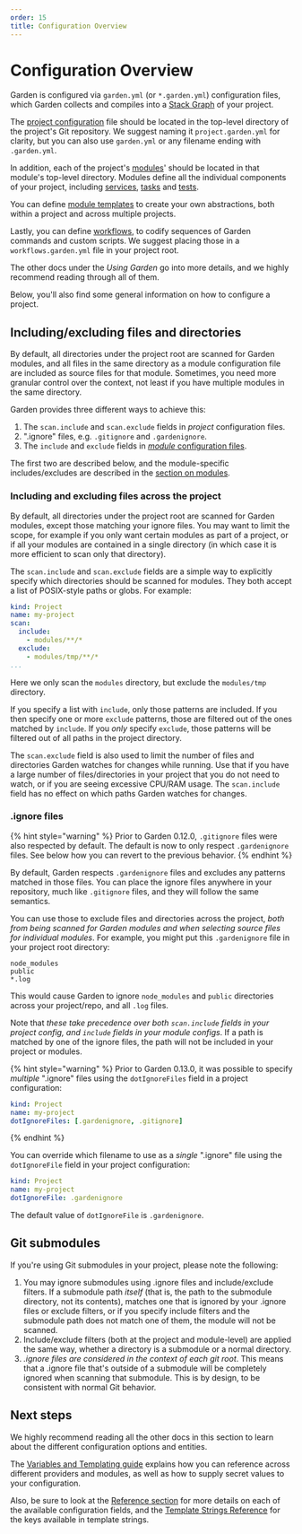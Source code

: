 ```yaml
---
order: 15
title: Configuration Overview
---
```


# Configuration Overview

Garden is configured via `garden.yml` (or `*.garden.yml`) configuration files, which Garden collects and compiles into a
[Stack Graph](../basics/stack-graph.md) of your project.

The [project configuration](./projects.md) file should be located in the top-level directory of the project's Git repository. We suggest naming it `project.garden.yml` for clarity, but you can also use `garden.yml` or any filename ending with `.garden.yml`.

In addition, each of the project's [modules](../reference/glossary.md#module)' should be located in that module's top-level directory. Modules define all the individual components of your project, including [services](./services.md), [tasks](./tasks.md) and [tests](./tests.md).

You can define [module templates](./config-templates.md) to create your own abstractions, both within a project and across multiple projects.

Lastly, you can define [workflows](./workflows.md), to codify sequences of Garden commands and custom scripts. We suggest placing those in a `workflows.garden.yml` file in your project root.

The other docs under the _Using Garden_ go into more details, and we highly recommend reading through all of them.

Below, you'll also find some general information on how to configure a project.

## Including/excluding files and directories

By default, all directories under the project root are scanned for Garden modules, and all files in the same directory as a module configuration file are included as source files for that module. Sometimes, you need more granular control over the context, not least if you have multiple modules in the same directory.

Garden provides three different ways to achieve this:

1. The `scan.include` and `scan.exclude` fields in _project_ configuration files.
2. ".ignore" files, e.g. `.gitignore` and `.gardenignore`.
3. The `include` and `exclude` fields in [_module_ configuration files](./modules.md#including-and-excluding-files).

The first two are described below, and the module-specific includes/excludes are described in the [section on modules](./modules.md#including-and-excluding-files).

### Including and excluding files across the project

By default, all directories under the project root are scanned for Garden modules, except those matching your ignore files. You may want to limit the scope, for example if you only want certain modules as part of a project, or if all your modules are contained in a single directory (in which case it is more efficient to scan only that directory).

The `scan.include` and `scan.exclude` fields are a simple way to explicitly specify which directories should be scanned for modules. They both accept a list of POSIX-style paths or globs. For example:

```yaml
kind: Project
name: my-project
scan:
  include:
    - modules/**/*
  exclude:
    - modules/tmp/**/*
...
```

Here we only scan the `modules` directory, but exclude the `modules/tmp` directory.

If you specify a list with `include`, only those patterns are included. If you then specify one or more `exclude` patterns, those are filtered out of the ones matched by `include`. If you _only_ specify `exclude`, those patterns will be filtered out of all paths in the project directory.

The `scan.exclude` field is also used to limit the number of files and directories Garden watches for changes while running. Use that if you have a large number of files/directories in your project that you do not need to watch, or if you are seeing excessive CPU/RAM usage. The `scan.include` field has no effect on which paths Garden watches for changes.

### .ignore files

{% hint style="warning" %}
Prior to Garden 0.12.0, `.gitignore` files were also respected by default. The default is now to only respect `.gardenignore` files. See below how you can revert to the previous behavior.
{% endhint %}

By default, Garden respects `.gardenignore` files and excludes any patterns matched in those files. You can place the ignore files anywhere in your repository, much like `.gitignore` files, and they will follow the same semantics.

You can use those to exclude files and directories across the project, _both from being scanned for Garden modules and when selecting source files for individual modules_. For example, you might put this `.gardenignore` file in your project root directory:

```gitignore
node_modules
public
*.log
```

This would cause Garden to ignore `node_modules` and `public` directories across your project/repo, and all `.log` files.

Note that _these take precedence over both `scan.include` fields in your project config, and `include` fields in your module configs_. If a path is matched by one of the ignore files, the path will not be included in your project or modules.

{% hint style="warning" %}
Prior to Garden 0.13.0, it was possible to specify _multiple_ ".ignore" files using the `dotIgnoreFiles` field in a project configuration:

```yaml
kind: Project
name: my-project
dotIgnoreFiles: [.gardenignore, .gitignore]
```
{% endhint %}

You can override which filename to use as a _single_ ".ignore" file using the `dotIgnoreFile` field in your project configuration:

```yaml
kind: Project
name: my-project
dotIgnoreFile: .gardenignore
```

The default value of `dotIgnoreFile` is `.gardenignore`.

## Git submodules

If you're using Git submodules in your project, please note the following:

1. You may ignore submodules using .ignore files and include/exclude filters. If a submodule path _itself_ (that is, the path to the submodule directory, not its contents), matches one that is ignored by your .ignore files or exclude filters, or if you specify include filters and the submodule path does not match one of them, the module will not be scanned.
2. Include/exclude filters (both at the project and module-level) are applied the same way, whether a directory is a submodule or a normal directory.
3. _.ignore files are considered in the context of each git root_. This means that a .ignore file that's outside of a submodule will be completely ignored when scanning that submodule. This is by design, to be consistent with normal Git behavior.

## Next steps

We highly recommend reading all the other docs in this section to learn about the different configuration options and entities.

The [Variables and Templating guide](./variables-and-templating.md) explains how you can reference across different providers and modules, as well as how to supply secret values to your configuration.

Also, be sure to look at the [Reference section](../reference/README.md) for more details on each of the available configuration fields, and the [Template Strings Reference](../reference/template-strings/README.md) for the keys available in template strings.

